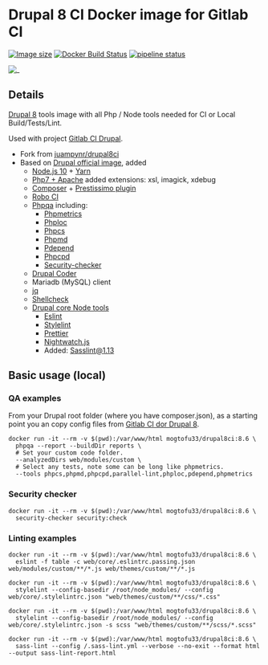 # Drupal 8 CI Docker image for Gitlab CI

[![Image size](https://images.microbadger.com/badges/image/mogtofu33/drupal8ci.svg)](https://microbadger.com/images/mogtofu33/drupal8ci)
[![Docker Build Status](https://img.shields.io/docker/build/mogtofu33/drupal8ci.svg)](https://hub.docker.com/r/mogtofu33/drupal8ci/)
[![pipeline status](https://gitlab.com/mog33/drupal8ci/badges/master/pipeline.svg)](https://gitlab.com/mog33/drupal8ci/commits/master)

![_](https://img.shields.io/github/license/Mogtofu33/drupal8ci.svg)

## Details

[Drupal 8](https://www.drupal.org/8) tools image with all Php / Node tools needed for CI or Local Build/Tests/Lint.

Used with project [Gitlab CI Drupal](https://gitlab.com/mog33/gitlab-ci-drupal).

- Fork from [juampynr/drupal8ci](https://hub.docker.com/r/juampynr/drupal8ci/~/dockerfile/)
- Based on  [Drupal official image](https://hub.docker.com/_/drupal/), added
  - [Node.js 10](https://nodejs.org/en/) + [Yarn](https://yarnpkg.com)
  - [Php7 + Apache](https://github.com/docker-library/php/tree/master/7.2/stretch/apache) added extensions: xsl, imagick, xdebug
  - [Composer](https://getcomposer.org) + [Prestissimo plugin](https://github.com/hirak/prestissimo)
  - [Robo CI](http://robo.li)
  - [Phpqa](https://github.com/EdgedesignCZ/phpqa) including:
    - [Phpmetrics](https://www.phpmetrics.org)
    - [Phploc](https://github.com/sebastianbergmann/phploc)
    - [Phpcs](https://github.com/squizlabs/PHP_CodeSniffer)
    - [Phpmd](https://phpmd.org)
    - [Pdepend](https://pdepend.org)
    - [Phpcpd](https://github.com/sebastianbergmann/phpcpd)
    - [Security-checker](https://github.com/sensiolabs/security-checker)
  - [Drupal Coder](https://www.drupal.org/project/coder)
  - Mariadb (MySQL) client
  - [jq](https://stedolan.github.io/jq/)
  - [Shellcheck](https://www.shellcheck.net)
  - [Drupal core Node tools](https://cgit.drupalcode.org/drupal/plain/core/package.json)
    - [Eslint](https://eslint.org/)
    - [Stylelint](https://github.com/stylelint/stylelint)
    - [Prettier](https://github.com/prettier/prettier)
    - [Nightwatch.js](http://nightwatchjs.org/)
    - Added: [Sasslint@1.13](https://github.com/sasstools/sass-lint)

## Basic usage (local)

### QA examples

From your Drupal root folder (where you have composer.json), as a starting point you an copy config files from [Gitlab CI dor Drupal 8](https://gitlab.com/mog33/gitlab-ci-drupal/tree/master).

```shell
docker run -it --rm -v $(pwd):/var/www/html mogtofu33/drupal8ci:8.6 \
  phpqa --report --buildDir reports \
  # Set your custom code folder.
  --analyzedDirs web/modules/custom \
  # Select any tests, note some can be long like phpmetrics.
  --tools phpcs,phpmd,phpcpd,parallel-lint,phploc,pdepend,phpmetrics
```

### Security checker

```shell
docker run -it --rm -v $(pwd):/var/www/html mogtofu33/drupal8ci:8.6 \
  security-checker security:check
```

### Linting examples

```shell
docker run -it --rm -v $(pwd):/var/www/html mogtofu33/drupal8ci:8.6 \
  eslint -f table -c web/core/.eslintrc.passing.json web/modules/custom/**/*.js web/themes/custom/**/*.js
```

```shell
docker run -it --rm -v $(pwd):/var/www/html mogtofu33/drupal8ci:8.6 \
  stylelint --config-basedir /root/node_modules/ --config web/core/.stylelintrc.json "web/themes/custom/**/css/*.css"
```

```shell
docker run -it --rm -v $(pwd):/var/www/html mogtofu33/drupal8ci:8.6 \
  stylelint --config-basedir /root/node_modules/ --config web/core/.stylelintrc.json -s scss "web/themes/custom/**/scss/*.scss"
```

```shell
docker run -it --rm -v $(pwd):/var/www/html mogtofu33/drupal8ci:8.6 \
  sass-lint --config /.sass-lint.yml --verbose --no-exit --format html --output sass-lint-report.html
```
